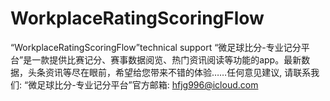 # WorkplaceRatingScoringFlow
“WorkplaceRatingScoringFlow”technical support
“微足球比分-专业记分平台”是一款提供比赛记分、赛事数据阅览、热门资讯阅读等功能的app。最新数据，头条资讯等尽在眼前，希望给您带来不错的体验……任何意见建议, 请联系我们:  “微足球比分-专业记分平台”官方邮箱: hfjg996@icloud.com
